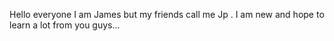 Hello everyone I am James but my friends call me Jp . I am new  and hope to learn a lot from you guys...
